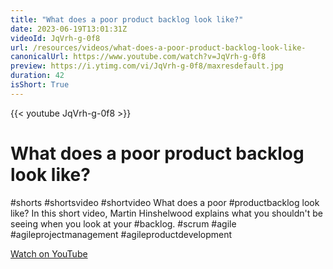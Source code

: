 ```yaml
---
title: "What does a poor product backlog look like?"
date: 2023-06-19T13:01:31Z
videoId: JqVrh-g-0f8
url: /resources/videos/what-does-a-poor-product-backlog-look-like-
canonicalUrl: https://www.youtube.com/watch?v=JqVrh-g-0f8
preview: https://i.ytimg.com/vi/JqVrh-g-0f8/maxresdefault.jpg
duration: 42
isShort: True
---
```


{{< youtube JqVrh-g-0f8 >}}

# What does a poor product backlog look like?

#shorts #shortsvideo #shortvideo What does a poor #productbacklog look like? In this short video, Martin Hinshelwood explains what you shouldn't be seeing when you look at your #backlog. #scrum #agile #agileprojectmanagement #agileproductdevelopment

[Watch on YouTube](https://www.youtube.com/watch?v=JqVrh-g-0f8)
